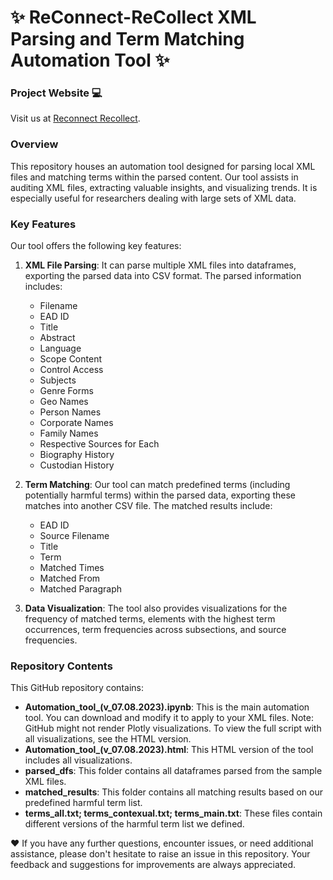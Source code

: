 # :sparkles: ReConnect-ReCollect XML Parsing and Term Matching Automation Tool :sparkles:

### Project Website :computer:
Visit us at [Reconnect Recollect](https://www.reconnect-recollect.com/).

### Overview
This repository houses an automation tool designed for parsing local XML files and matching terms within the parsed content. Our tool assists in auditing XML files, extracting valuable insights, and visualizing trends. It is especially useful for researchers dealing with large sets of XML data.

### Key Features
Our tool offers the following key features:

1. **XML File Parsing**: It can parse multiple XML files into dataframes, exporting the parsed data into CSV format. The parsed information includes:
   
   * Filename
   * EAD ID
   * Title
   * Abstract
   * Language
   * Scope Content
   * Control Access
   * Subjects
   * Genre Forms
   * Geo Names
   * Person Names
   * Corporate Names
   * Family Names
   * Respective Sources for Each
   * Biography History
   * Custodian History

2. **Term Matching**: Our tool can match predefined terms (including potentially harmful terms) within the parsed data, exporting these matches into another CSV file. The matched results include:
   * EAD ID
   * Source Filename
   * Title
   * Term
   * Matched Times
   * Matched From
   * Matched Paragraph

3. **Data Visualization**: The tool also provides visualizations for the frequency of matched terms, elements with the highest term occurrences, term frequencies across subsections, and source frequencies.

### Repository Contents

This GitHub repository contains:
* **Automation_tool_(v_07.08.2023).ipynb**: This is the main automation tool. You can download and modify it to apply to your XML files. Note: GitHub might not render Plotly visualizations. To view the full script with all visualizations, see the HTML version.
* **Automation_tool_(v_07.08.2023).html**: This HTML version of the tool includes all visualizations.
* **parsed_dfs**: This folder contains all dataframes parsed from the sample XML files.
* **matched_results**: This folder contains all matching results based on our predefined harmful term list.
* **terms_all.txt; terms_contexual.txt; terms_main.txt**: These files contain different versions of the harmful term list we defined.

:heart: If you have any further questions, encounter issues, or need additional assistance, please don't hesitate to raise an issue in this repository. Your feedback and suggestions for improvements are always appreciated.
